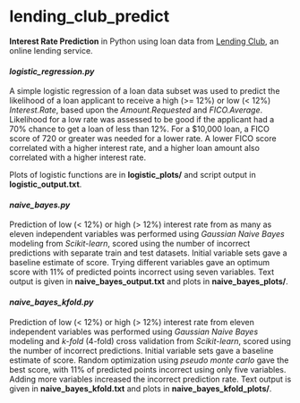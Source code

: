 # lending_club_predict

**Interest Rate Prediction** in Python using loan data from [Lending Club](https://www.lendingclub.com/info/download-data.action), an online lending service.

#### *logistic_regression.py* 
A simple logistic regression of a loan data subset was used to predict the likelihood of a loan applicant to receive a high (>= 12%) or low (< 12%) *Interest.Rate*, based upon the *Amount.Requested* and *FICO.Average*.  Likelihood for a low rate was assessed to be good if the applicant had a 70% chance to get a loan of less than 12%.  For a $10,000 loan, a FICO score of 720 or greater was needed for a lower rate.  A lower FICO score correlated with a higher interest rate, and a higher loan amount also correlated with a higher interest rate.

Plots of logistic functions are in **logistic_plots/** and script output in **logistic_output.txt**.

#### *naive_bayes.py*
Prediction of low (< 12%) or high (> 12%) interest rate from as many as eleven independent variables was performed using *Gaussian Naive Bayes* modeling from *Scikit-learn*, scored using the number of incorrect predictions with separate train and test datasets.  Initial variable sets gave a baseline estimate of score.  Trying different variables gave an optimum score with 11% of predicted points incorrect using seven variables.  Text output is given in **naive_bayes_output.txt** and plots in **naive_bayes_plots/**.  

#### *naive_bayes_kfold.py*
Prediction of low (< 12%) or high (> 12%) interest rate from eleven independent variables was performed using *Gaussian Naive Bayes* modeling and *k-fold* (4-fold) cross validation from *Scikit-learn*, scored using the number of incorrect predictions.  Initial variable sets gave a baseline estimate of score.  Random optimization using *pseudo monte carlo* gave the best score, with 11% of predicted points incorrect using only five variables.  Adding more variables increased the incorrect prediction rate.  Text output is given in **naive_bayes_kfold.txt** and plots in **naive_bayes_kfold_plots/**.  

